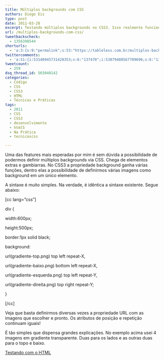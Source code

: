 ```yaml
---
title: Múltiplos backgrounds com CSS
authors: Diego Eis
type: post
date: 2011-03-28
excerpt: Testando múltiplos backgrounds no CSS3. Isso realmente funciona! ;-)
url: /multiplos-backgrounds-com-css/
tweetbackscheck:
  - 1356398544
shorturls:
  - 'a:3:{s:9:"permalink";s:53:"https://tableless.com.br/multiplos-backgrounds-com-css";s:7:"tinyurl";s:26:"https://tinyurl.com/3pmvyde";s:4:"isgd";s:19:"https://is.gd/QV1ueJ";}'
twittercomments:
  - 'a:51:{i:53148945731428353;s:6:"137470";i:53879488567709696;s:6:"137498";i:53329936085303296;s:7:"retweet";i:52732623591710720;s:7:"retweet";i:52691320833179648;s:7:"retweet";i:52587052901990400;s:7:"retweet";i:52548639389790208;s:7:"retweet";i:52479688320364544;s:7:"retweet";i:52458679701737472;s:7:"retweet";i:52457797656387584;s:7:"retweet";i:52455735111593984;s:7:"retweet";i:52454789900021761;s:7:"retweet";i:52454675911409664;s:7:"retweet";i:52452350639603713;s:7:"retweet";i:52451636550959104;s:7:"retweet";i:52451318471737344;s:7:"retweet";i:52450714726825984;s:7:"retweet";i:52450617620303872;s:7:"retweet";i:52450414515335168;s:7:"retweet";i:52450342905978880;s:7:"retweet";i:52450265143574528;s:7:"retweet";i:52449957784977408;s:7:"retweet";i:60756092384313344;s:7:"retweet";i:60648164201463808;s:7:"retweet";i:60570834212896768;s:7:"retweet";i:60532668533719040;s:7:"retweet";i:60531969611669504;s:7:"retweet";i:60523832141824000;s:7:"retweet";i:60523765083291649;s:7:"retweet";i:60523266443460608;s:7:"retweet";i:147536434750959616;s:7:"retweet";i:147536048841428992;s:7:"retweet";i:147535720268038145;s:7:"retweet";i:147657264944250880;s:7:"retweet";i:169849728748621824;s:7:"retweet";i:169822905134358528;s:7:"retweet";i:169815165313880064;s:7:"retweet";i:169809058990272512;s:7:"retweet";i:169800652560670720;s:7:"retweet";i:169792635781914624;s:7:"retweet";i:169791980497408001;s:7:"retweet";i:169791332418723841;s:7:"retweet";i:169789879327272960;s:7:"retweet";i:169789752881577984;s:7:"retweet";i:193098847067713537;s:7:"retweet";i:193073182046035968;s:7:"retweet";i:193066642157219841;s:7:"retweet";i:193062295373492225;s:7:"retweet";i:268314972818391041;s:7:"retweet";i:268300661890887681;s:7:"retweet";i:268164589039013889;s:7:"retweet";}'
tweetcount:
  - 259
dsq_thread_id: 503040142
categories:
  - Código
  - CSS
  - CSS3
  - HTML
  - Técnicas e Práticas
tags:
  - 2011
  - CSS
  - CSS3
  - desenvolvimento
  - html5
  - Na Prática
  - tecnicascss

---
```

Uma das features mais esperadas por mim é sem dúvida a possibilidade de podermos definir múltiplos backgrounds via CSS. Chega de elementos extras e gambiarras. No CSS3 a propriedade background ganha várias funções, dentro elas a possibilidade de definirmos várias imagens como background em um único elemento.

A sintaxe é muito simples. Na verdade, é idêntica a sintaxe existente. Segue abaixo:

[cc lang=&#8221;css&#8221;]
  
div {
	  
width:600px;
	  
height:500px;
	  
border:1px solid black;
	  
background:
	  
url(gradiente-top.png) top left repeat-X,
	  
url(gradiente-baixo.png) bottom left repeat-X,
	  
url(gradiente-esquerda.png) top left repeat-Y,
	  
url(gradiente-direita.png) top right repeat-Y;
  
}
  
[/cc]

Veja que basta definirmos diversas vezes a propriedade URL com as imagens que escolher e pronto. Os atributos de posição e repetição continuam iguais!
  
É tão simples que dispensa grandes explicações. No exemplo acima usei 4 imagens em gradiente transparente. Duas para os lados e as outras duas para o topo e baixo. 

<a href="https://tableless.github.com/exemplos/multiple-background/index.html" rel="external">Testando com o HTML</a>